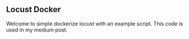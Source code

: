 ## Locust Docker
Welcome to simple dockerize locust with an example script.
This code is used in my medium post.